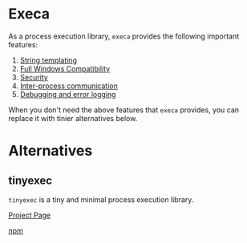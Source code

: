 # Execa

As a process execution library, `execa` provides the following important features:

1. [String templating](https://github.com/sindresorhus/execa/blob/main/docs/execution.md#template-string-syntax)
2. [Full Windows Compatibility](https://github.com/sindresorhus/execa/blob/main/docs/windows.md)
3. [Security](https://github.com/sindresorhus/execa/blob/main/docs/shell.md)
4. [Inter-process communication](https://github.com/sindresorhus/execa/#exchange-messages)
5. [Debugging and error logging](https://github.com/sindresorhus/execa/?tab=readme-ov-file#detailed-error)

When you don't need the above features that `execa` provides, you can replace it with tinier alternatives below.

# Alternatives

## tinyexec

`tinyexec` is a tiny and minimal process execution library.

[Project Page](https://github.com/tinylibs/tinyexec)

[npm](https://www.npmjs.com/package/tinyexec)
